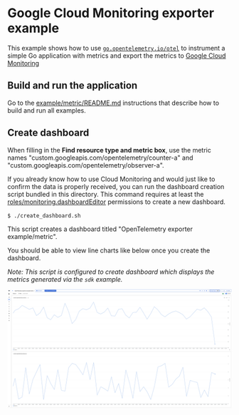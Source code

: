 # Google Cloud Monitoring exporter example

This example shows how to use [`go.opentelemetry.io/otel`](https://pkg.go.dev/go.opentelemetry.io/otel/) to instrument a simple Go application with metrics and export the metrics to [Google Cloud Monitoring](https://cloud.google.com/monitoring/)

## Build and run the application

Go to the [example/metric/README.md](../README.md) instructions that describe how to build and run all examples.

## Create dashboard

When filling in the **Find resource type and metric box**, use the metric names "custom.googleapis.com/opentelemetry/counter-a" and "custom.googleapis.com/opentelemetry/observer-a".

If you already know how to use Cloud Monitoring and would just like to confirm the data is properly received, you can run the dashboard creation script bundled in this directory. This command requires at least the [roles/monitoring.dashboardEditor](https://cloud.google.com/monitoring/access-control#dashboard_roles_desc) permissions to create a new dashboard.
```
$ ./create_dashboard.sh
```

This script creates a dashboard titled "OpenTelemetry exporter example/metric".

You should be able to view line charts like below once you create the dashboard.

*Note: This script is configured to create dashboard which displays the metrics generated via the `sdk` example.*

<img width="1200" alt="2 charts in dashboard" src="../images/sdk_charts.png?raw=true"/>